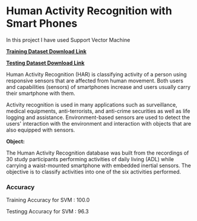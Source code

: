 # Human Activity Recognition with Smart Phones
In this project I have used Support Vector Machine

[**Training Dataset Download Link**](https://drive.google.com/uc?export=download&id=1bicn3x15H6tcNnqt4YJ2fQXW_vkOXFnP)

[**Testing Dataset Download Link**](https://drive.google.com/uc?export=download&id=1gGBkOhGhtF9lhCRgDpvirUO7TSvPYBvj)

Human Activity Recognition (HAR) is classifying activity of a person using responsive sensors that are affected from human movement. Both users and capabilities (sensors) of smartphones increase and users usually carry their smartphone with them.

Activity recognition is used in many applications such as surveillance, medical equipments, anti-terrorists, and anti-crime securities as well as life logging and assistance. Environment-based sensors are used to detect the users' interaction with the environment and interaction with objects that are also equipped with sensors.

**Object:**

The Human Activity Recognition database was built from the recordings of 30 study participants performing activities of daily living (ADL) while carrying a waist-mounted smartphone with embedded inertial sensors. The objective is to classify activities into one of the six activities performed.

### Accuracy
Training Accuracy for SVM : $100.0%$ 

Testingg Accuracy for SVM : $96.3%$
